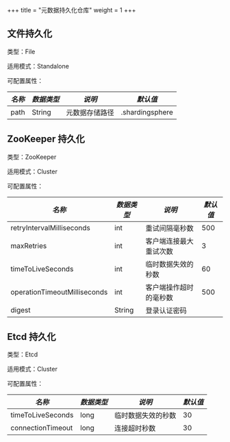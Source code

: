 +++
title = "元数据持久化仓库"
weight = 1
+++

## 文件持久化

类型：File

适用模式：Standalone

可配置属性：

| *名称*                        | *数据类型* | *说明*            | *默认值*         |
| ---------------------------- | --------- | ---------------- | --------------- |
| path                         | String    | 元数据存储路径      | .shardingsphere |

## ZooKeeper 持久化

类型：ZooKeeper

适用模式：Cluster

可配置属性：

| *名称*                        | *数据类型* | *说明*              | *默认值*       |
| ---------------------------- | --------- | ------------------ | ------------- |
| retryIntervalMilliseconds    | int       | 重试间隔毫秒数        | 500           |
| maxRetries                   | int       | 客户端连接最大重试次数  | 3             |
| timeToLiveSeconds            | int       | 临时数据失效的秒数     | 60            |
| operationTimeoutMilliseconds | int       | 客户端操作超时的毫秒数  | 500           |
| digest                       | String    | 登录认证密码          |               |

## Etcd 持久化

类型：Etcd

适用模式：Cluster

可配置属性：

| *名称*                        | *数据类型* | *说明*               | *默认值*         |
| ---------------------------- | --------- | ------------------- | --------------- |
| timeToLiveSeconds            | long      | 临时数据失效的秒数     | 30              |
| connectionTimeout            | long      | 连接超时秒数          | 30              |
